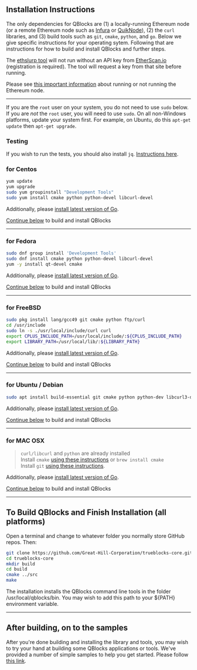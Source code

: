 ## Installation Instructions

The only dependencies for QBlocks are (1) a locally-running Ethereum node (or a remote Ethereum node such as [Infura](http://infura.io) or [QuikNode](http://quiknode.io)), (2) the `curl` libraries, and (3) build tools such as `git`, `cmake`, `python`, and `go`.  Below we give specific instructions for your operating sytem. Following that are instructions for how to build and install QBlocks and further steps.

The [ethslurp tool](../../apps/ethslurp/README.md) will not run without an API key from [EtherScan.io](http://etherscan.io/apis) (registration is required). The tool will request a key from that site before running.

Please see [this important information](RUNNING_A_NODE.md) about running or not running the Ethereum node.

***

If you are the `root` user on your system, you do not need to use `sudo` below. If you are *not* the `root` user, you will need to use `sudo`. On all non-Windows platforms, update your system first. For example, on Ubuntu, do this `apt-get update` then `apt-get upgrade`.

### Testing
If you wish to run the tests, you should also install `jq`. [Instructions here](https://stedolan.github.io/jq/download/).
### for Centos

```bash
yum update
yum upgrade
sudo yum groupinstall "Development Tools"  
sudo yum install cmake python python-devel libcurl-devel
```

Additionally, please [install latest version of Go](https://golang.org/doc/install).

[Continue below](#finish) to build and install QBlocks

***

### for Fedora

```bash
sudo dnf group install 'Development Tools'
sudo dnf install cmake python python-devel libcurl-devel
yum -y install qt-devel cmake
```

Additionally, please [install latest version of Go](https://golang.org/doc/install).

[Continue below](#finish) to build and install QBlocks

***

### for FreeBSD

```bash
sudo pkg install lang/gcc49 git cmake python ftp/curl
cd /usr/include  
sudo ln -s ./usr/local/include/curl curl  
export CPLUS_INCLUDE_PATH=/usr/local/include/:${CPLUS_INCLUDE_PATH}
export LIBRARY_PATH=/usr/local/lib/:${LIBRARY_PATH}
```

Additionally, please [install latest version of Go](https://golang.org/doc/install).

[Continue below](#finish) to build and install QBlocks

***

### for Ubuntu / Debian

```bash
sudo apt install build-essential git cmake python python-dev libcurl3-dev
```

Additionally, please [install latest version of Go](https://golang.org/doc/install).

[Continue below](#finish) to build and install QBlocks

***

### for MAC OSX

   > `curl/libcurl` and `python` are already installed  
   > Install `cmake` [using these instructions](https://cmake.org/download/) or `brew install cmake`  
   > Install `git` [using these instructions](https://git-scm.com/download/mac).

Additionally, please [install latest version of Go](https://golang.org/doc/install).

[Continue below](#finish) to build and install QBlocks

<a name="finish" href=""></a>
***
## To Build QBlocks and Finish Installation (all platforms)

Open a terminal and change to whatever folder you normally store GitHub repos. Then:

```bash
git clone https://github.com/Great-Hill-Corporation/trueblocks-core.git
cd trueblocks-core
mkdir build
cd build
cmake ../src
make
```

The installation installs the QBlocks command line tools in the folder /usr/local/qblocks/bin. You may wish to add this path to your ${PATH} environment variable.

***
## After building, on to the samples

After you're done building and installing the library and tools, you may wish to try your hand at building some QBlocks applications or tools. We've provided a 
number of simple samples to help you get started. Please follow [this link](/src/examples).
